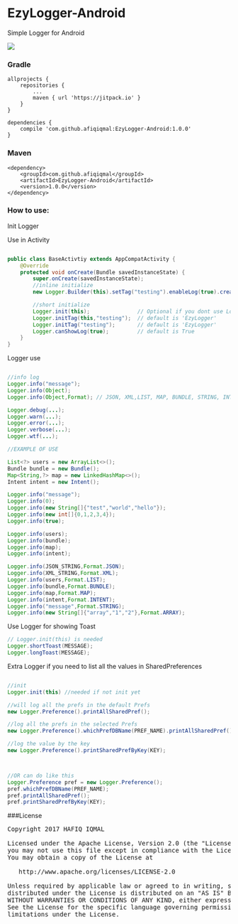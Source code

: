 # EzyLogger-Android
Simple Logger for Android


[![](https://jitpack.io/v/afiqiqmal/EzyLogger-Android.svg)](https://jitpack.io/#afiqiqmal/EzyLogger-Android)


### Gradle

```grovvy
allprojects {
	repositories {
		...
		maven { url 'https://jitpack.io' }
    }
}

dependencies {
    compile 'com.github.afiqiqmal:EzyLogger-Android:1.0.0'
}
```

### Maven
```grovvy
<dependency>
	<groupId>com.github.afiqiqmal</groupId>
	<artifactId>EzyLogger-Android</artifactId>
	<version>1.0.0</version>
</dependency>
```


### How to use:

Init Logger

Use in Activity
```java

public class BaseActivtiy extends AppCompatActivity {
    @Override
    protected void onCreate(Bundle savedInstanceState) {
        super.onCreate(savedInstanceState);
        //inline initialize
        new Logger.Builder(this).setTag("testing").enableLog(true).create();

        //short initialize
        Logger.init(this);               // Optional if you dont use Logger Toast
        Logger.initTag(this,"testing");  // default is 'EzyLogger'
        Logger.initTag("testing");       // default is 'EzyLogger'
        Logger.canShowLog(true);         // default is True
    }
}    

```


Logger use
```java

//info log
Logger.info("message");
Logger.info(Object);
Logger.info(Object,Format); // JSON, XML,LIST, MAP, BUNDLE, STRING, INTENT, ARRAY

Logger.debug(...);
Logger.warn(...);
Logger.error(...);
Logger.verbose(...);
Logger.wtf(...);

//EXAMPLE OF USE

List<?> users = new ArrayList<>();
Bundle bundle = new Bundle();
Map<String,?> map = new LinkedHashMap<>();
Intent intent = new Intent();

Logger.info("message");
Logger.info(0);
Logger.info(new String[]{"test","world","hello"});
Logger.info(new int[]{0,1,2,3,4});
Logger.info(true);

Logger.info(users);
Logger.info(bundle);
Logger.info(map);
Logger.info(intent);

Logger.info(JSON_STRING,Format.JSON);
Logger.info(XML_STRING,Format.XML);
Logger.info(users,Format.LIST);
Logger.info(bundle,Format.BUNDLE);
Logger.info(map,Format.MAP);
Logger.info(intent,Format.INTENT);
Logger.info("message",Format.STRING);
Logger.info(new String[]{"array","1","2"},Format.ARRAY);
```


Use Logger for showing Toast

``` java
// Logger.init(this) is needed 
Logger.shortToast(MESSAGE);
Logger.longToast(MESSAGE);
```


Extra Logger
if you need to list all the values in SharedPreferences
```java

//init
Logger.init(this) //needed if not init yet

//will log all the prefs in the default Prefs
new Logger.Preference().printAllSharedPref();

//log all the prefs in the selected Prefs
new Logger.Preference().whichPrefDBName(PREF_NAME).printAllSharedPref();

//log the value by the key
new Logger.Preference().printSharedPrefByKey(KEY);



//OR can do like this
Logger.Preference pref = new Logger.Preference();
pref.whichPrefDBName(PREF_NAME);
pref.printAllSharedPref();
pref.printSharedPrefByKey(KEY);

```




###License
<pre>
Copyright 2017 HAFIQ IQMAL

Licensed under the Apache License, Version 2.0 (the "License");
you may not use this file except in compliance with the License.
You may obtain a copy of the License at

   http://www.apache.org/licenses/LICENSE-2.0

Unless required by applicable law or agreed to in writing, software
distributed under the License is distributed on an "AS IS" BASIS,
WITHOUT WARRANTIES OR CONDITIONS OF ANY KIND, either express or implied.
See the License for the specific language governing permissions and
limitations under the License.
</pre>
